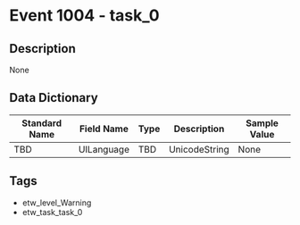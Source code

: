 # Event 1004 - task_0

## Description
None

## Data Dictionary
|Standard Name|Field Name|Type|Description|Sample Value|
|---|---|---|---|---|
|TBD|UILanguage|TBD|UnicodeString|None|None|

## Tags
* etw_level_Warning
* etw_task_task_0